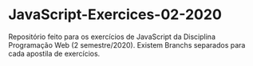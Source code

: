 # JavaScript-Exercices-02-2020
Repositório feito para os exercícios de JavaScript da Disciplina Programação Web (2 semestre/2020).
Existem Branchs separados para cada apostila de exercícios.
